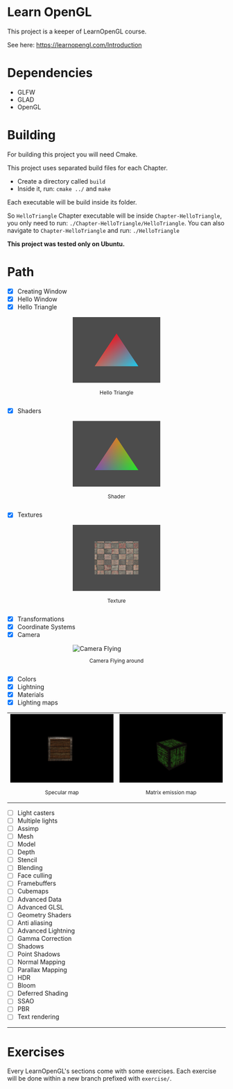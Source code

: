 # Learn OpenGL

This project is a keeper of LearnOpenGL course.

See here: https://learnopengl.com/Introduction

# Dependencies

- GLFW
- GLAD
- OpenGL

# Building

For building this project you will need Cmake.

This project uses separated build files for each Chapter.

- Create a directory called `build`
- Inside it, run: `cmake ../` and `make`

Each executable will be build inside its folder.

So `HelloTriangle` Chapter executable will be inside `Chapter-HelloTriangle`, you only need to run: `./Chapter-HelloTriangle/HelloTriangle`. You can also navigate to `Chapter-HelloTriangle` and run: `./HelloTriangle`

**This project was tested only on Ubuntu.**

# Path

- [x] Creating Window
- [x] Hello Window
- [x] Hello Triangle

<div style="display: flex; justify-content: space-evenly">
    <div style="width: 40%">
        <img src="resources/images/hello-triangle.png" alt="Hello Triangle" />
        <p style="text-align: center; font-size: 12px">
            Hello Triangle
        </p>
    </div>
</div>

- [x] Shaders

<div style="display: flex; justify-content: space-evenly">
    <div style="width: 40%">
        <img src="resources/images/shader.png" alt="Shader" />
        <p style="text-align: center; font-size: 12px">
            Shader
        </p>
    </div>
</div>

- [x] Textures

<div style="display: flex; justify-content: space-evenly">
    <div style="width: 40%">
        <img src="resources/images/texture.png" alt="Texture" />
        <p style="text-align: center; font-size: 12px">
            Texture
        </p>
    </div>
</div>

- [x] Transformations
- [x] Coordinate Systems
- [x] Camera

<div style="display: flex; justify-content: space-evenly">
    <div style="width: 40%">
        <img src="resources/images/Camera.gif" alt="Camera Flying" />
        <p style="text-align: center; font-size: 12px">
            Camera Flying around
        </p>
    </div>
</div>

- [x] Colors
- [x] Lightning
- [x] Materials
- [x] Lighting maps

<table>
    <tr>
        <td>
            <img src="resources/images/1631401415.png" alt="Specular Map" />
            <p style="text-align: center; font-size: 12px">
                Specular map
            </p>
        </td>
        <td>
            <img src="resources/images/1631416736.png" alt="Emission Map" />
            <p style="text-align: center; font-size: 12px">
                Matrix emission map
            </p>
        </td>
    </tr>
</table>

- [ ] Light casters
- [ ] Multiple lights
- [ ] Assimp
- [ ] Mesh
- [ ] Model
- [ ] Depth
- [ ] Stencil
- [ ] Blending
- [ ] Face culling
- [ ] Framebuffers
- [ ] Cubemaps
- [ ] Advanced Data
- [ ] Advanced GLSL
- [ ] Geometry Shaders
- [ ] Anti aliasing
- [ ] Advanced Lightning
- [ ] Gamma Correction
- [ ] Shadows
- [ ] Point Shadows
- [ ] Normal Mapping
- [ ] Parallax Mapping
- [ ] HDR
- [ ] Bloom
- [ ] Deferred Shading
- [ ] SSAO
- [ ] PBR
- [ ] Text rendering

---

# Exercises

Every LearnOpenGL's sections come with some exercises. Each exercise will be done within a new branch prefixed with `exercise/`.